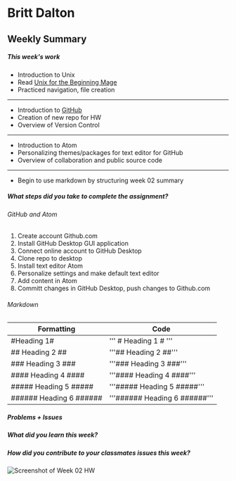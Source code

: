 # Britt Dalton #

## Weekly Summary ##

##### This week's work #####

* Introduction to Unix
* Read [Unix for the Beginning Mage](http://unixmages.com/ufbm.pdf)
* Practiced navigation, file creation
---
* Introduction to [GitHub](https://github.com)
* Creation of new repo for HW
* Overview of Version Control
---
* Introduction to Atom
* Personalizing themes/packages for text editor for GitHub
* Overview of collaboration and public source code
---
* Begin to use markdown by structuring week 02 summary


##### What steps did you take to complete the assignment? #####

###### GitHub and Atom ######
1. Create account Github.com
2. Install GitHub Desktop GUI application
3. Connect online account to GitHub Desktop
3. Clone repo to desktop
4. Install text editor Atom
5. Personalize settings and make default text editor
6. Add content in Atom
7. Committ changes in GitHub Desktop, push changes to Github.com


###### Markdown ######

|Formatting | Code|
|---------- | -----|
|#Heading 1# | ''' # Heading 1 # '''|
|## Heading 2 ## | '''## Heading 2 ##'''|
|### Heading 3 ### | '''### Heading 3 ###'''|
|#### Heading 4 #### | '''#### Heading 4 ####'''|
|##### Heading 5 ##### | '''##### Heading 5 #####'''|
|###### Heading 6 ###### | '''###### Heading 6 ######'''|

##### Problems + Issues #####

##### What did you learn this week? #####

##### How did you contribute to your classmates issues this week? #####


![Screenshot of Week 02 HW](name-of-the-image-file.jpg)
